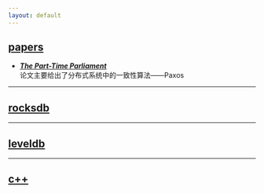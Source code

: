 ```yaml
---
layout: default
---
```


##	[**papers**](/contents/papers, "分布式相关的论文阅读笔记")
* [***The Part-Time Parliament***](/contents/the_part-time_parliament)  
论文主要给出了分布式系统中的一致性算法——Paxos
---
##  [**rocksdb**](/contents/rocksdb)
---
##  [**leveldb**](/contents/leveldb)
---
##  [**c++**](/contents/cpp)
